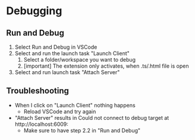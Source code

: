 
# Debugging

  ## Run and Debug
  1. Select Run and Debug in VSCode
  2. Select and run the launch task "Launch Client"
     1. Select a folder/workspace you want to debug
     2. [important] The extension only activates, when .ts/.html file is open
  3. Select and run launch task "Attach Server"

  ## Troubleshooting
  - When I click on "Launch Client" nothing happens
    - Reload VSCode and try again
  - "Attach Server" results in Could not connect to debug target at http://localhost:6009:
    - Make sure to have step 2.2 in "Run and Debug"